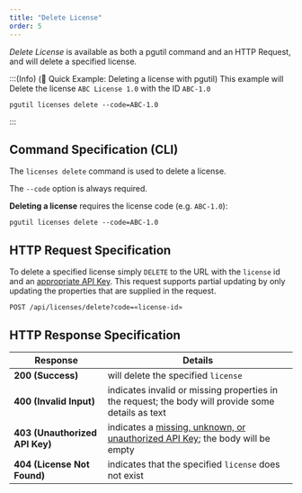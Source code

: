 ```yaml
---
title: "Delete License"
order: 5
---
```


*Delete License* is available as both a pgutil command and an HTTP Request, and will delete a specified license.

:::(Info) (🚀 Quick Example: Deleting a license with pgutil)
This example will Delete the license `ABC License 1.0` with the ID `ABC-1.0`
```
pgutil licenses delete --code=ABC-1.0
```
:::

## Command Specification (CLI)
The `licenses delete` command is used to delete a license.

The `--code` option is always required.

**Deleting a license** requires the license code (e.g. `ABC-1.0`):
```
pgutil licenses delete --code=ABC-1.0
```

## HTTP Request Specification
To delete a specified license simply `DELETE` to the URL with the `license` id and an [appropriate API Key](/docs/proget/reference-api/proget-api-licenses#authentication). This request supports partial updating by only updating the properties that are supplied in the request.

```
POST /api/licenses/delete?code=«license-id»
```

## HTTP Response Specification

| Response | Details |
|---|---|
| **200 (Success)** | will delete the specified `license` |
| **400 (Invalid Input)** | indicates invalid or missing properties in the request; the body will provide some details as text |
| **403 (Unauthorized API Key)** | indicates a [missing, unknown, or unauthorized API Key](/docs/proget/reference-api/proget-api-licenses#authentication); the body will be empty |
| **404 (License Not Found)** | indicates that the specified `license` does not exist |